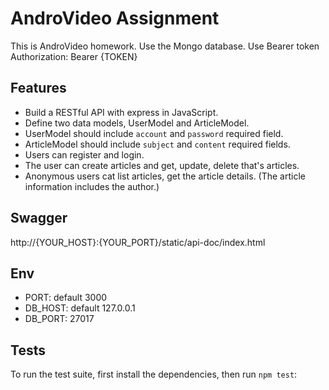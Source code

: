 # AndroVideo Assignment

This is AndroVideo homework. Use the Mongo database.
Use Bearer token
Authorization: Bearer {TOKEN}



## Features

  * Build a RESTful API with express in JavaScript.
  * Define two data models, UserModel and ArticleModel.
  * UserModel should include `account` and `password` required field.
  * ArticleModel should include `subject` and `content` required fields.
  * Users can register and login.
  * The user can create articles and get, update, delete that's articles.
  * Anonymous users cat list articles, get the article details. (The article information includes the author.)

## Swagger

  http://{YOUR_HOST}:{YOUR_PORT}/static/api-doc/index.html

## Env
  * PORT: default 3000
  * DB_HOST: default 127.0.0.1
  * DB_PORT: 27017


## Tests

  To run the test suite, first install the dependencies, then run `npm test`:


